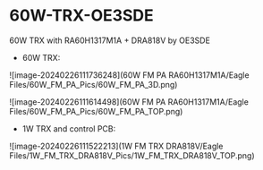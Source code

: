 # 60W-TRX-OE3SDE
 60W TRX with RA60H1317M1A + DRA818V by OE3SDE



- 60W TRX:

![image-20240226111736248](60W FM PA RA60H1317M1A/Eagle Files/60W_FM_PA_Pics/60W_FM_PA_3D.png)

![image-20240226111614498](60W FM PA RA60H1317M1A/Eagle Files/60W_FM_PA_Pics/60W_FM_PA_TOP.png)



- 1W TRX and control PCB:

![image-20240226111522213](1W FM TRX DRA818V/Eagle Files/1W_FM_TRX_DRA818V_Pics/1W_FM_TRX_DRA818V_TOP.png)
